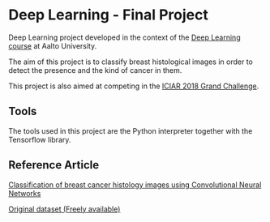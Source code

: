 # Deep Learning - Final Project

Deep Learning project developed in the context of the 
[Deep Learning course](https://mycourses.aalto.fi/course/view.php?id=16963#section-0)
at Aalto University.

The aim of this project is to classify breast histological images in order to
detect the presence and the kind of cancer in them.

This project is also aimed at competing in the 
[ICIAR 2018 Grand Challenge](https://iciar2018-challenge.grand-challenge.org/dataset/).


## Tools

The tools used in this project are the Python interpreter together with the
Tensorflow library.


## Reference Article

[Classification of breast cancer histology images using Convolutional Neural Networks](http://journals.plos.org/plosone/article?id=10.1371/journal.pone.0177544)

[Original dataset (Freely available)](https://rdm.inesctec.pt/dataset/nis-2017-003)
